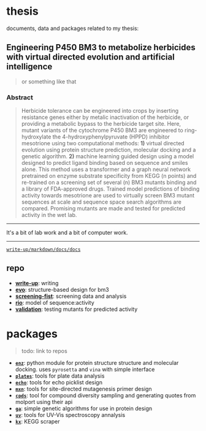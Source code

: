# thesis
documents, data and packages related to my thesis:

## Engineering P450 BM3 to metabolize herbicides with virtual directed evolution and artificial intelligence

> or something like that

### Abstract

> Herbicide tolerance can be engineered into crops by inserting resistance genes either by metalic inactivation of the herbicide, or providing a metabolic bypass to the herbicide target site.
> Here, mutant variants of the cytochrome P450 BM3 are engineered to ring-hydroxylate the 4-hydroxyphenylpyruvate (HPPD) inhibitor mesotrione using two computational methods:
> **1)** virtual directed evolution using protein structure prediction, molecular docking and a genetic algorithm.
> **2)** machine learning guided design using a model designed to predict ligand binding based on sequence and smiles alone.
> This method uses a transformer and a graph neural network pretrained on enzyme substrate specificity from KEGG (n points) and re-trained on a screening set of several (n) BM3 mutants  binding and a library of FDA-approved drugs.
> Trained model predictions of binding activity towards mesotrione are used to virtually screen BM3 mutant sequences at scale and sequence space search algorithms are compared.
> Promising mutants are made and tested for predicted activity in the wet lab.

-------------------------

It's a bit of lab work and a bit of computer work. 

-------------------------
[`write-up/markdown/docs/docs`](write-up/markdown/docs/docs)
## repo

- [**write-up**](write-up/markdown/docs/docs): writing
- [**evo**](evo): structure-based design for bm3
- [**screening-fist**](https://github.com/jamesengleback/screening-fist): screening data and analysis
- [**rio**](rio): model of sequence:activity
- [**validation**](validation): testing mutants for predicted activity

# packages 

> todo: link to repos

- [**`enz`**](https://github.com/jamesengleback/enz): python module for protein structure structure and molecular docking. uses `pyrosetta` and `vina` with simple interface
- [**`plates`**](https://github.com/jamesengleback/plates): tools for plate data analysis
- [**`echo`**](https://github.com/jamesengleback/echo): tools for echo picklist design 
- [**`mxn`**](https://github.com/jamesengleback/mxn): tools for site-directed mutagenesis primer design 
- [**`cpds`**](cpds): tool for compound diversity sampling and generating quotes from molport using their api
- [**`ga`**](https://github.com/jamesengleback/ga): simple genetic algorithms for use in protein design
- [**`uv`**](https://github.com/jamesengleback/uv): tools for UV-Vis spectroscopy annalysis
- [**`kx`**](https://github.com/jamesengleback/kx): KEGG scraper
